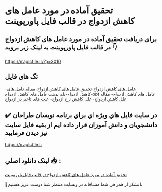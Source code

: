 # تحقیق آماده در مورد عامل های کاهش ازدواج در قالب فایل پاورپوینت

## برای دریافت تحقیق آماده در مورد عامل های کاهش ازدواج در قالب فایل پاورپوینت به لینک زیر بروید 👇

https://magicfile.ir/?p=3010

## تگ های فایل

-[عامل های کاهش ازدواج](https://magicfile.ir/product/%d8%aa%d8%ad%d9%82%d9%8a%d9%82-%d8%a2%d9%85%d8%a7%d8%af%d9%87-%d8%b9%d8%a7%d9%85%d9%84-%d9%87%d8%a7%db%8c-%da%a9%d8%a7%d9%87%d8%b4%d8%a7%d8%b2%d8%af%d9%88%d8%a7%d8%ac-%d8%af%d8%b1-%d9%82%d8%a7%d9%84%d8%a8-%d9%81%d8%a7%d9%8a%d9%84-%d9%be%d8%a7%d9%88%d8%b1%d9%be%d9%88%d9%8a%d9%86%d8%aa/)-[تحقیق عامل های کاهش ازدواج](https://magicfile.ir/product/%d8%aa%d8%ad%d9%82%d9%8a%d9%82-%d8%a2%d9%85%d8%a7%d8%af%d9%87-%d8%b9%d8%a7%d9%85%d9%84-%d9%87%d8%a7%db%8c-%da%a9%d8%a7%d9%87%d8%b4%d8%a7%d8%b2%d8%af%d9%88%d8%a7%d8%ac-%d8%af%d8%b1-%d9%82%d8%a7%d9%84%d8%a8-%d9%81%d8%a7%d9%8a%d9%84-%d9%be%d8%a7%d9%88%d8%b1%d9%be%d9%88%d9%8a%d9%86%d8%aa/)-[مقاله عامل های کاهش ازدواج](https://magicfile.ir/product/%d8%aa%d8%ad%d9%82%d9%8a%d9%82-%d8%a2%d9%85%d8%a7%d8%af%d9%87-%d8%b9%d8%a7%d9%85%d9%84-%d9%87%d8%a7%db%8c-%da%a9%d8%a7%d9%87%d8%b4%d8%a7%d8%b2%d8%af%d9%88%d8%a7%d8%ac-%d8%af%d8%b1-%d9%82%d8%a7%d9%84%d8%a8-%d9%81%d8%a7%d9%8a%d9%84-%d9%be%d8%a7%d9%88%d8%b1%d9%be%d9%88%d9%8a%d9%86%d8%aa/)-[پاورپوینت عامل های کاهش ازدواج](https://magicfile.ir/product/%d8%aa%d8%ad%d9%82%d9%8a%d9%82-%d8%a2%d9%85%d8%a7%d8%af%d9%87-%d8%b9%d8%a7%d9%85%d9%84-%d9%87%d8%a7%db%8c-%da%a9%d8%a7%d9%87%d8%b4%d8%a7%d8%b2%d8%af%d9%88%d8%a7%d8%ac-%d8%af%d8%b1-%d9%82%d8%a7%d9%84%d8%a8-%d9%81%d8%a7%d9%8a%d9%84-%d9%be%d8%a7%d9%88%d8%b1%d9%be%d9%88%d9%8a%d9%86%d8%aa/)-[ppt عامل های کاهش ازدواج](https://magicfile.ir/product/%d8%aa%d8%ad%d9%82%d9%8a%d9%82-%d8%a2%d9%85%d8%a7%d8%af%d9%87-%d8%b9%d8%a7%d9%85%d9%84-%d9%87%d8%a7%db%8c-%da%a9%d8%a7%d9%87%d8%b4%d8%a7%d8%b2%d8%af%d9%88%d8%a7%d8%ac-%d8%af%d8%b1-%d9%82%d8%a7%d9%84%d8%a8-%d9%81%d8%a7%d9%8a%d9%84-%d9%be%d8%a7%d9%88%d8%b1%d9%be%d9%88%d9%8a%d9%86%d8%aa/)-[ مقاله علل کاهش ازدواج](https://magicfile.ir/product/%d8%aa%d8%ad%d9%82%d9%8a%d9%82-%d8%a2%d9%85%d8%a7%d8%af%d9%87-%d8%b9%d8%a7%d9%85%d9%84-%d9%87%d8%a7%db%8c-%da%a9%d8%a7%d9%87%d8%b4%d8%a7%d8%b2%d8%af%d9%88%d8%a7%d8%ac-%d8%af%d8%b1-%d9%82%d8%a7%d9%84%d8%a8-%d9%81%d8%a7%d9%8a%d9%84-%d9%be%d8%a7%d9%88%d8%b1%d9%be%d9%88%d9%8a%d9%86%d8%aa/)-[ علل کاهش نرخ ازدواج](https://magicfile.ir/product/%d8%aa%d8%ad%d9%82%d9%8a%d9%82-%d8%a2%d9%85%d8%a7%d8%af%d9%87-%d8%b9%d8%a7%d9%85%d9%84-%d9%87%d8%a7%db%8c-%da%a9%d8%a7%d9%87%d8%b4%d8%a7%d8%b2%d8%af%d9%88%d8%a7%d8%ac-%d8%af%d8%b1-%d9%82%d8%a7%d9%84%d8%a8-%d9%81%d8%a7%d9%8a%d9%84-%d9%be%d8%a7%d9%88%d8%b1%d9%be%d9%88%d9%8a%d9%86%d8%aa/)-[ علت های تاخیر در ازدواج](https://magicfile.ir/product/%d8%aa%d8%ad%d9%82%d9%8a%d9%82-%d8%a2%d9%85%d8%a7%d8%af%d9%87-%d8%b9%d8%a7%d9%85%d9%84-%d9%87%d8%a7%db%8c-%da%a9%d8%a7%d9%87%d8%b4%d8%a7%d8%b2%d8%af%d9%88%d8%a7%d8%ac-%d8%af%d8%b1-%d9%82%d8%a7%d9%84%d8%a8-%d9%81%d8%a7%d9%8a%d9%84-%d9%be%d8%a7%d9%88%d8%b1%d9%be%d9%88%d9%8a%d9%86%d8%aa/)

## ✔️ در سايت فايل هاي ويژه اي براي برنامه نويسان طراحان دانشجويان و دانش آموزان قرار داده ايم از بقيه فايل سايت نيز ديدن فرماييد

https://magicfile.ir


## لينک دانلود اصلي 📥 :

[تحقیق آماده در مورد عامل های کاهش ازدواج در قالب فایل پاورپوینت](https://magicfile.ir/product/%d8%aa%d8%ad%d9%82%d9%8a%d9%82-%d8%a2%d9%85%d8%a7%d8%af%d9%87-%d8%b9%d8%a7%d9%85%d9%84-%d9%87%d8%a7%db%8c-%da%a9%d8%a7%d9%87%d8%b4%d8%a7%d8%b2%d8%af%d9%88%d8%a7%d8%ac-%d8%af%d8%b1-%d9%82%d8%a7%d9%84%d8%a8-%d9%81%d8%a7%d9%8a%d9%84-%d9%be%d8%a7%d9%88%d8%b1%d9%be%d9%88%d9%8a%d9%86%d8%aa/) 


🙏با تشکر از همراهي شما مشتاقانه در وبسایت منتظر شما دوست عزیز هستیم

